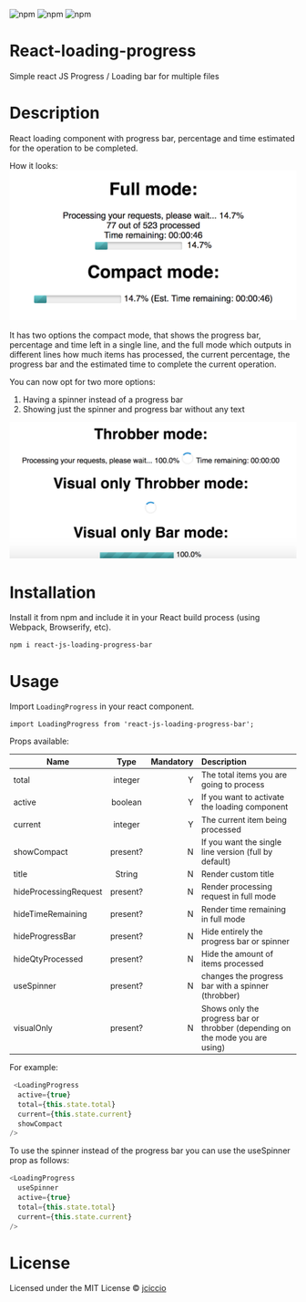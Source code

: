 ![npm](https://img.shields.io/npm/dt/react-js-loading-progress-bar.svg)
![npm](https://img.shields.io/npm/v/react-js-loading-progress-bar.svg)
![npm](https://img.shields.io/npm/l/react-js-loading-progress-bar.svg)


# React-loading-progress

Simple react JS Progress / Loading bar for multiple files

# Description

React loading component with progress bar, percentage and time estimated for the operation to be completed.

How it looks:
![alt text](loading.png "Loading bar example")

It has two options the compact mode, that shows the progress bar, percentage and time left in a single line, and the full mode which outputs in different lines how much items has processed, the current percentage, the progress bar and the estimated time to complete the current operation.


You can now opt for two more options:
1. Having a spinner instead of a progress bar 
2. Showing just the spinner and progress bar without any text

![alt text](loading2.png "Loading bar example")

# Installation

Install it from npm and include it in your React build process (using Webpack, Browserify, etc).

```
npm i react-js-loading-progress-bar
```


# Usage

Import `LoadingProgress` in your react component.

```
import LoadingProgress from 'react-js-loading-progress-bar';
```

Props available:

| Name        | Type            | Mandatory | Description  
| ------------- |:-------------:| -----:|:-----|
| total      | integer | Y |The total items you are going to process |
| active      | boolean   | Y   |   If you want to activate the loading component |
| current | integer     | Y|   The current item being processed |
| showCompact | present?   |N  |   If you want the single line version (full by default) |
| title | String   |N  |   Render custom title |
| hideProcessingRequest | present?   |N  |   Render processing request in full mode |
| hideTimeRemaining | present?   |N  |   Render time remaining in full mode |
| hideProgressBar | present?   |N  |   Hide entirely the progress bar or spinner |
| hideQtyProcessed | present?   |N  |  Hide the amount of items processed |
| useSpinner | present?   |N  |  changes the progress bar with a spinner (throbber) |
| visualOnly | present?   |N  |  Shows only the progress bar or throbber (depending on the mode you are using) |


For example:
```javascript
 <LoadingProgress
  active={true}
  total={this.state.total}
  current={this.state.current}
  showCompact       
/>
```

To use the spinner instead of the progress bar you can use the useSpinner prop as follows:

```javascript
<LoadingProgress
  useSpinner
  active={true}
  total={this.state.total}
  current={this.state.current}
/>
```

# License 

Licensed under the MIT License © [jciccio](https://www.npmjs.com/~jciccio)
